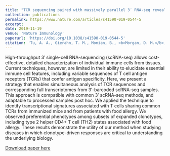 ```yaml
---
title: "TCR sequencing paired with massively parallel 3′ RNA-seq reveals clonotypic T cell signatures"
collection: publications
permalink: https://www.nature.com/articles/s41590-019-0544-5
excerpt: 
date: 2019-11-19
venue: 'Nature Immunology'
paperurl: 'https://doi.org/10.1038/s41590-019-0544-5'
citation: 'Tu, A. A., Gierahn, T. M., Monian, B., <b>Morgan, D. M.</b>, Mehta, N. K., Ruiter, B., Shreffler, W. G., Shalek, A. K., Love, J. C. (2019). &quot;TCR sequencing paired with massively parallel 3′ RNA-seq reveals clonotypic T cell signatures.&quot; <i>Nature Immunology </i>.<b> 20 </b>1692-1699 (2019).'
---
```

High-throughput 3′ single-cell RNA-sequencing (scRNA-seq) allows cost-effective, detailed characterization of individual immune cells from tissues. Current techniques, however, are limited in their ability to elucidate essential immune cell features, including variable sequences of T cell antigen receptors (TCRs) that confer antigen specificity. Here, we present a strategy that enables simultaneous analysis of TCR sequences and corresponding full transcriptomes from 3′-barcoded scRNA-seq samples. This approach is compatible with common 3′ scRNA-seq methods, and adaptable to processed samples post hoc. We applied the technique to identify transcriptional signatures associated with T cells sharing common TCRs from immunized mice and from patients with food allergy. We observed preferential phenotypes among subsets of expanded clonotypes, including type 2 helper CD4+ T cell (TH2) states associated with food allergy. These results demonstrate the utility of our method when studying diseases in which clonotype-driven responses are critical to understanding the underlying biology.

[Download paper here](http://duncanmorgan.github.io/files/NatImmunol2019.pdf)

